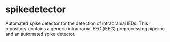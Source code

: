 # spikedetector
Automated spike detector for the detection of intracranial IEDs.
This repository contains a generic intracranial EEG (iEEG) preprocessing pipeline and an automated spike detector.
